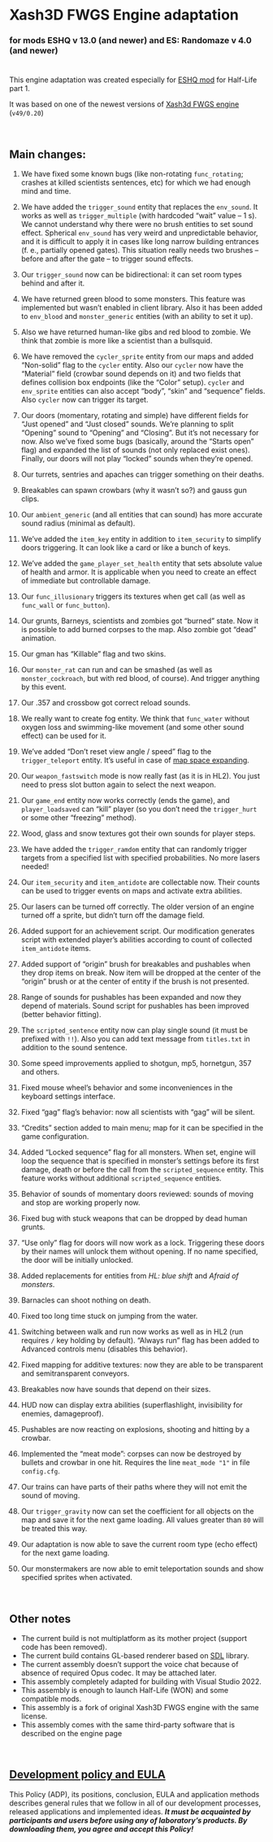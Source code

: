 # Xash3D FWGS Engine adaptation
### for mods **ESHQ** v 13.0 (and newer) and **ES: Randomaze** v 4.0 (and newer)

#

This engine adaptation was created especially for [ESHQ mod](https://moddb.com/mods/eshq) for Half-Life part 1.

It was based on one of the newest versions of [Xash3d FWGS engine](https://github.com/FWGS/xash3d-fwgs) (`v49/0.20`)

&nbsp;



## Main changes:

1. We have fixed some known bugs (like non-rotating `func_rotating`; crashes at killed scientists sentences, etc) for which we had enough mind and time.

2. We have added the `trigger_sound` entity that replaces the `env_sound`. It works as well as `trigger_multiple` (with hardcoded “wait” value – 1 s). We cannot understand why there were no brush entities to set sound effect. Spherical `env_sound` has very weird and unpredictable behavior, and it is difficult to apply it in cases like long narrow building entrances (f. e., partially opened gates). This situation really needs two brushes – before and after the gate – to trigger sound effects.

3. Our `trigger_sound` now can be bidirectional: it can set room types behind and after it.

4. We have returned green blood to some monsters. This feature was implemented but wasn’t enabled in client library. Also it has been added to `env_blood` and `monster_generic` entities (with an ability to set it up).

5. Also we have returned human-like gibs and red blood to zombie. We think that zombie is more like a scientist than a bullsquid.

6. We have removed the `cycler_sprite` entity from our maps and added “Non-solid” flag to the `cycler` entity. Also our `cycler` now have the “Material” field (crowbar sound depends on it) and two fields that defines collision box endpoints (like the “Color” setup). `cycler` and `env_sprite` entities can also accept “body”, “skin” and “sequence” fields. Also `cycler` now can trigger its target.

7. Our doors (momentary, rotating and simple) have different fields for “Just opened” and “Just closed” sounds. We’re planning to split “Opening” sound to “Opening” and “Closing”. But it’s not necessary for now. Also we’ve fixed some bugs (basically, around the “Starts open” flag) and expanded the list of sounds (not only replaced exist ones). Finally, our doors will not play “locked” sounds when they’re opened.

8. Our turrets, sentries and apaches can trigger something on their deaths.

9. Breakables can spawn crowbars (why it wasn’t so?) and gauss gun clips.

10. Our `ambient_generic` (and all entities that can sound) has more accurate sound radius (minimal as default).

11. We’ve added the `item_key` entity in addition to `item_security` to simplify doors triggering. It can look like a card or like a bunch of keys. 

12. We’ve added the `game_player_set_health` entity that sets absolute value of health and armor. It is applicable when you need to create an effect of immediate but controllable damage.

13. Our `func_illusionary` triggers its textures when get call (as well as `func_wall` or `func_button`).

14. Our grunts, Barneys, scientists and zombies got “burned” state. Now it is possible to add burned corpses to the map. Also zombie got “dead” animation.

15. Our gman has “Killable” flag and two skins.

16. Our `monster_rat` can run and can be smashed (as well as `monster_cockroach`, but with red blood, of course). And trigger anything by this event.

17. Our .357 and crossbow got correct reload sounds.

18. We really want to create fog entity. We think that `func_water` without oxygen loss and swimming-like movement (and some other sound effect) can be used for it.

19. We’ve added “Don’t reset view angle / speed” flag to the `trigger_teleport` entity. It’s useful in case of [map space expanding](http://moddb.com/mods/eshq/news/engine-specifications-for-teleports).

20. Our `weapon_fastswitch` mode is now really fast (as it is in HL2). You just need to press slot button again to select the next weapon.

21. Our `game_end` entity now works correctly (ends the game), and `player_loadsaved` can “kill” player (so you don’t need the `trigger_hurt` or some other “freezing” method).

22. Wood, glass and snow textures got their own sounds for player steps.

23. We have added the `trigger_ramdom` entity that can randomly trigger targets from a specified list with specified probabilities. No more lasers needed!

24. Our `item_security` and `item_antidote` are collectable now. Their counts can be used to trigger events on maps and activate extra abilities.

25. Our lasers can be turned off correctly. The older version of an engine turned off a sprite, but didn’t turn off the damage field.

26. Added support for an achievement script. Our modification generates script with extended player’s abilities according to count of collected `item_antidote` items.

27. Added support of “origin” brush for breakables and pushables when they drop items on break. Now item will be dropped at the center of the “origin” brush or at the center of entity if the brush is not presented.

28. Range of sounds for pushables has been expanded and now they depend of materials. Sound script for pushables has been improved (better behavior fitting).

29. The `scripted_sentence` entity now can play single sound (it must be prefixed with `!!`). Also you can add text message from `titles.txt` in addition to the sound sentence.

30. Some speed improvements applied to shotgun, mp5, hornetgun, 357 and others.

31. Fixed mouse wheel’s behavior and some inconveniences in the keyboard settings interface.

32. Fixed “gag” flag’s behavior: now all scientists with “gag” will be silent.

33. “Credits” section added to main menu; map for it can be specified in the game configuration.

34. Added “Locked sequence” flag for all monsters. When set, engine will loop the sequence that is specified in monster’s settings before its first damage, death or before the call from the `scripted_sequence` entity. This feature works without additional `scripted_sequence` entities.

35. Behavior of sounds of momentary doors reviewed: sounds of moving and stop are working properly now.

36. Fixed bug with stuck weapons that can be dropped by dead human grunts.

37. “Use only” flag for doors will now work as a lock. Triggering these doors by their names will unlock them without opening. If no name specified, the door will be initially unlocked.

38. Added replacements for entities from *HL: blue shift* and *Afraid of monsters*.

39. Barnacles can shoot nothing on death.

40. Fixed too long time stuck on jumping from the water.

41. Switching between walk and run now works as well as in HL2 (run requires `/` key holding by default). “Always run” flag has been added to Advanced controls menu (disables this behavior).

42. Fixed mapping for additive textures: now they are able to be transparent and semitransparent conveyors.

43. Breakables now have sounds that depend on their sizes.

44. HUD now can display extra abilities (superflashlight, invisibility for enemies, damageproof).

45. Pushables are now reacting on explosions, shooting and hitting by a crowbar.

46. Implemented the “meat mode”: corpses can now be destroyed by bullets and crowbar in one hit. Requires the line `meat_mode "1"` in file `config.cfg`.

47. Our trains can have parts of their paths where they will not emit the sound of moving.

48. Our `trigger_gravity` now can set the coefficient for all objects on the map and save it for the next game loading. All values greater than `80` will be treated this way.

49. Our adaptation is now able to save the current room type (echo effect) for the next game loading.

50. Our monstermakers are now able to emit teleportation sounds and show specified sprites when activated.

&nbsp;



## Other notes

- The current build is not multiplatform as its mother project (support code has been removed).
- The current build contains GL-based renderer based on [SDL](https://libsdl.org) library.
- The current assembly doesn’t support the voice chat because of absence of required Opus codec. It may be attached later.
- This assembly completely adapted for building with Visual Studio 2022.
- This assembly is enough to launch Half-Life (WON) and some compatible mods.
- This assembly is a fork of original Xash3D FWGS engine with the same license.
- This assembly comes with the same third-party software that is described on the engine page

&nbsp;



## [Development policy and EULA](https://adslbarxatov.github.io/ADP)

This Policy (ADP), its positions, conclusion, EULA and application methods
describes general rules that we follow in all of our development processes, released applications and implemented ideas.
***It must be acquainted by participants and users before using any of laboratory’s products.
By downloading them, you agree and accept this Policy!***
